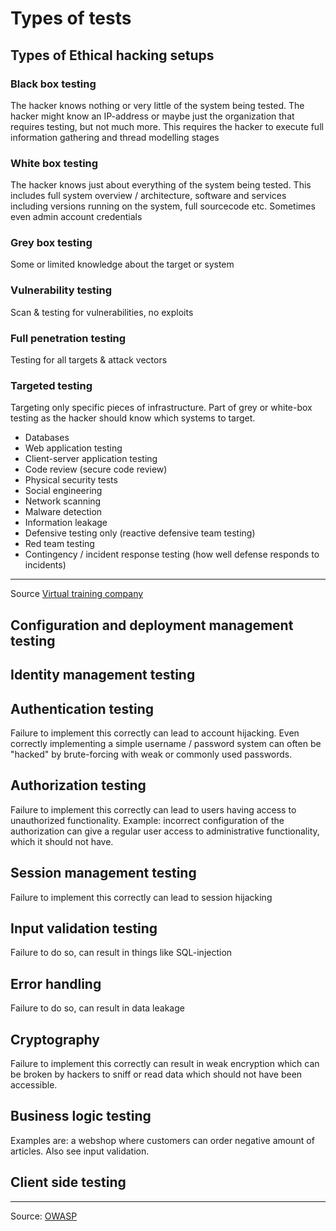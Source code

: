 # Types of tests


## Types of Ethical hacking setups

### Black box testing
The hacker knows nothing or very little of the system being tested. The hacker might know an IP-address 
or maybe just the organization that requires testing, but not much more. This requires the hacker to execute full information gathering and thread modelling stages

### White box testing
The hacker knows just about everything of the system being tested. This includes full system overview / architecture,
software and services including versions running on the system, full sourcecode etc. Sometimes even admin account credentials

### Grey box testing
Some or limited knowledge about the target or system

### Vulnerability testing
Scan & testing for vulnerabilities, no exploits

### Full penetration testing
Testing for all targets & attack vectors

### Targeted testing
Targeting only specific pieces of infrastructure. Part of grey or white-box testing as the hacker should know which systems to target.<br>

- Databases
- Web application testing
- Client-server application testing
- Code review (secure code review)
- Physical security tests
- Social engineering
- Network scanning
- Malware detection
- Information leakage
- Defensive testing only (reactive defensive team testing)
- Red team testing
- Contingency / incident response testing (how well defense responds to incidents)

------------
Source [Virtual training company](https://www.youtube.com/watch?v=wWKbQIfEGrQ&index=2&list=PL_pOCSwlf9XkyacNSmF5ZtjeMeP4ap8KI)


## Configuration and deployment management testing

## Identity management testing

## Authentication testing
Failure to implement this correctly can lead to account hijacking. Even correctly implementing a simple username / password system
can often be "hacked" by brute-forcing with weak or commonly used passwords.

## Authorization testing
Failure to implement this correctly can lead to users having access to unauthorized functionality. Example: incorrect configuration of 
the authorization can give a regular user access to administrative functionality, which it should not have. 

## Session management testing
Failure to implement this correctly can lead to session hijacking

## Input validation testing
Failure to do so, can result in things like SQL-injection

## Error handling
Failure to do so, can result in data leakage

## Cryptography
Failure to implement this correctly can result in weak encryption which can be broken by hackers to sniff or read data which 
should not have been accessible.

## Business logic testing
Examples are: a webshop where customers can order negative amount of articles. Also see input validation.

## Client side testing


-------------------
Source: [OWASP](https://www.owasp.org/index.php/Testing:_Introduction_and_objectives)<br>


